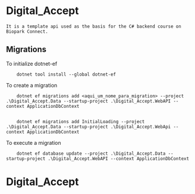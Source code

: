 # Digital_Accept
	It is a template api used as the basis for the C# backend course on Biopark Connect.

## Migrations

To initialize dotnet-ef
```
	dotnet tool install --global dotnet-ef
```

To create a migration
```	
	dotnet ef migrations add <aqui_um_nome_para_migration> --project .\Digital_Accept.Data --startup-project .\Digital_Accept.WebAPI --context ApplicationDbContext


	dotnet ef migrations add InitialLoading --project .\Digital_Accept.Data --startup-project .\Digital_Accept.WebApi --context ApplicationDbContext
```

To execute a migration
```
	dotnet ef database update --project .\Digital_Accept.Data --startup-project .\Digital_Accept.WebAPI --context ApplicationDbContext
```

# Digital_Accept
